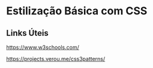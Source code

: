 # Estilização Básica com CSS

## Links Úteis
https://www.w3schools.com/

https://projects.verou.me/css3patterns/